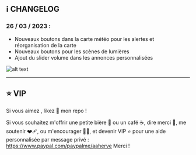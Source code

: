 ## ℹ️  CHANGELOG

### 26 / 03 / 2023 : 

- Nouveaux boutons dans la carte météo pour les alertes et réorganisation de la carte 
- Nouveaux boutons pour les scènes de lumières
- Ajout du slider volume dans les annonces personnalisées 

![alt text](https://github.com/herveaurel/HomeAssistant/blob/main/Captures/changelog1.jpg)





---------------------


## ⭐️ VIP 

Si vous aimez , likez 🌟 mon repo !

Si vous souhaitez m'offrir une petite bière 🍺 ou un café ☕️, dire merci 🙏, me soutenir ❤️‍🩹, ou m'encourager 💪🏼, et devenir VIP ⭐️ pour une aide personnalisée par message privé : https://www.paypal.com/paypalme/aaherve
Merci ! 

